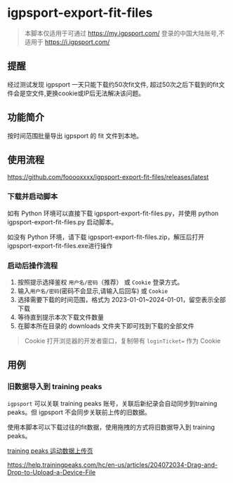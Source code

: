 # igpsport-export-fit-files

> 本脚本仅适用于可通过 https://my.igpsport.com/ 登录的中国大陆账号,不适用于 https://i.igpsport.com/

## 提醒

经过测试发现 igpsport 一天只能下载约50次fit文件, 超过50次之后下载到的fit文件会是空文件,更换cookie或IP后无法解决该问题。

## 功能简介

按时间范围批量导出 igpsport 的 fit 文件到本地。

## 使用流程

https://github.com/fooooxxxx/igpsport-export-fit-files/releases/latest

### 下载并启动脚本

如有 Python 环境可以直接下载 igpsport-export-fit-files.py，并使用 python igpsport-export-fit-files.py 启动脚本。

如没有 Python 环境，请下载 igpsport-export-fit-files.zip，解压后打开 igpsport-export-fit-files.exe进行操作

### 启动后操作流程

1. 按照提示选择鉴权 `用户名/密码`（推荐） 或 `Cookie` 登录方式。
2. 输入`用户名/密码`(密码不会显示,请输入后回车) 或 `Cookie`
3. 选择需要下载的时间范围，格式为 2023-01-01~2024-01-01，留空表示全部下载
4. 等待直到提示本次下载文件数量
5. 在脚本所在目录的 downloads 文件夹下即可找到下载的全部文件

> Cookie 打开浏览器的开发者窗口，复制带有 `loginTicket=` 作为 Cookie

## 用例

### 旧数据导入到 training peaks

`igpsport` 可以关联 training peaks 账号，关联后新纪录会自动同步到training peaks。但 igpsport 不会同步关联前上传的旧数据。

使用本脚本可以下载过往的fit数据，使用拖拽的方式将旧数据导入到 training peaks。

[training peaks 运动数据上传页](https://app.trainingpeaks.com/#calendar)

https://help.trainingpeaks.com/hc/en-us/articles/204072034-Drag-and-Drop-to-Upload-a-Device-File
